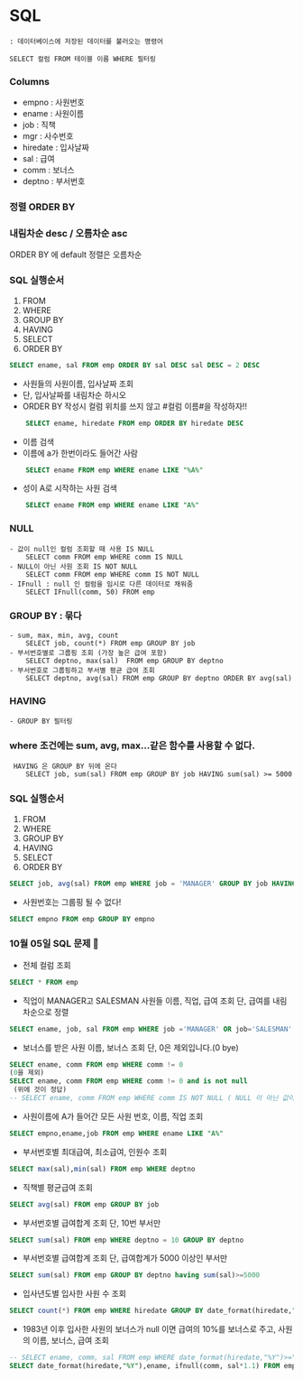 
# SQL   
    : 데이터베이스에 저장된 데이터를 불러오는 명령어

    SELECT 컬럼 FROM 테이블 이름 WHERE 필터링

### Columns ### 
- empno : 사원번호
- ename : 사원이름
- job : 직책
- mgr : 사수번호
- hiredate : 입사날짜
- sal : 급여
- comm : 보너스
- deptno : 부서번호

### 정렬 ORDER BY
### 내림차순 desc	/	오름차순 asc
 ORDER BY 에 default 정렬은 오름차순
### SQL 실행순서 ###
 1. FROM  
 2. WHERE
 3. GROUP BY
 4. HAVING 
 5. SELECT
 6. ORDER BY

```SQL
SELECT ename, sal FROM emp ORDER BY sal DESC sal DESC = 2 DESC
```


- 사원들의 사원이름, 입사날짜 조회 
- 단, 입사날짜를 내림차순 하시오
- ORDER BY 작성시 컬럼 위치를 쓰지 않고 #컬럼 이름#을 작성하자!! 
```SQL
    SELECT ename, hiredate FROM emp ORDER BY hiredate DESC 
```
- 이름 검색
- 이름에 a가 한번이라도 들어간 사람 <br>
```SQL
    SELECT ename FROM emp WHERE ename LIKE "%A%"
```
- 성이 A로 시작하는 사원 검색 <br>
```SQL
    SELECT ename FROM emp WHERE ename LIKE "A%"
```
### NULL
    - 값이 null인 컬럼 조회할 때 사용 IS NULL
        SELECT comm FROM emp WHERE comm IS NULL
    - NULL이 아닌 사원 조회 IS NOT NULL
        SELECT comm FROM emp WHERE comm IS NOT NULL 
    - IFnull : null 인 컬럼을 임시로 다른 데이터로 채워줌
        SELECT IFnull(comm, 50) FROM emp

### GROUP BY  : 묶다
    - sum, max, min, avg, count
        SELECT job, count(*) FROM emp GROUP BY job
    - 부서번호별로 그룹핑 조회 (가장 높은 급여 포함)
        SELECT deptno, max(sal)  FROM emp GROUP BY deptno 
    - 부서번호로 그룹핑하고 부서별 평균 급여 조회
        SELECT deptno, avg(sal) FROM emp GROUP BY deptno ORDER BY avg(sal)

### HAVING
    - GROUP BY 필터링 
### where 조건에는 sum, avg, max...같은 함수를 사용할 수 없다.
     HAVING 은 GROUP BY 뒤에 온다
        SELECT job, sum(sal) FROM emp GROUP BY job HAVING sum(sal) >= 5000

### SQL 실행순서 ###
1. FROM  
2. WHERE 
3. GROUP BY
4. HAVING
5. SELECT
6. ORDER BY

```SQL
SELECT job, avg(sal) FROM emp WHERE job = 'MANAGER' GROUP BY job HAVING avg(sal) >= 2000 ORDER BY avg(sal) DESC 
```
- 사원번호는 그룹핑 될 수 없다!
```SQL
SELECT empno FROM emp GROUP BY empno
```
### 10월 05일 SQL 문제 👼
- 전체 컬럼 조회
```SQL
SELECT * FROM emp
```
- 직업이 MANAGER고 SALESMAN 사원들 이름, 직업, 급여 조회 단, 급여를 내림차순으로 정렬
```SQL
SELECT ename, job, sal FROM emp WHERE job ='MANAGER' OR job='SALESMAN' ORDER BY sal DESC
```
- 보너스를 받은 사원 이름, 보너스 조회 단, 0은 제외입니다.(0 bye)
```SQL
SELECT ename, comm FROM emp WHERE comm != 0
(0을 제외)
SELECT ename, comm FROM emp WHERE comm != 0 and is not null 
 (위에 것이 정답)
-- SELECT ename, comm FROM emp WHERE comm IS NOT NULL ( NULL 이 아닌 값이 표출)
```
- 사원이름에 A가 들어간 모든 사원 번호, 이름, 직업 조회
```SQL
SELECT empno,ename,job FROM emp WHERE ename LIKE "A%"
```
- 부서번호별 최대급여, 최소급여, 인원수 조회
```SQL
SELECT max(sal),min(sal) FROM emp WHERE deptno
```
- 직책별 평균급여 조회
```SQL
SELECT avg(sal) FROM emp GROUP BY job
```
- 부서번호별 급여합계 조회 단, 10번 부서만
```SQL
SELECT sum(sal) FROM emp WHERE deptno = 10 GROUP BY deptno
```
- 부서번호별 급여합계 조회 단, 급여합계가 5000 이상인 부서만
```SQL
SELECT sum(sal) FROM emp GROUP BY deptno having sum(sal)>=5000
```
- 입사년도별 입사한 사원 수 조회
```SQL
SELECT count(*) FROM emp WHERE hiredate GROUP BY date_format(hiredate,"%Y")
```
- 1983년 이후 입사한 사원의 보너스가 null 이면 급여의 10%를 보너스로 주고, 사원의 이름, 보너스, 급여 조회
```SQL
-- SELECT ename, comm, sal FROM emp WHERE date_format(hiredate,"%Y")>="1983" ORDER BY isnull()
SELECT date_format(hiredate,"%Y"),ename, ifnull(comm, sal*1.1) FROM emp WHERE date_format(hiredate,"%Y")>=1983  
```